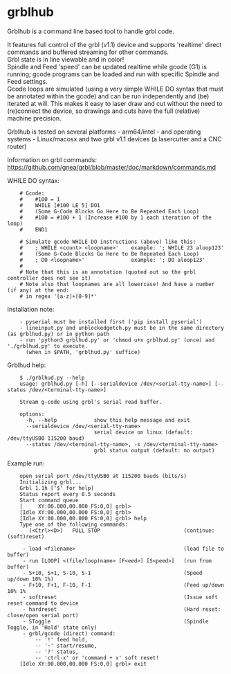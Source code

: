 # grblhub
Grblhub is a command line based tool to handle grbl code.

It features full control of the grbl (v1.1) device and supports 'realtime' direct commands and buffered streaming for other commands.</br>
Grbl state is in line viewable and in color!</br>
Spindle and Feed 'speed' can be updated realtime while gcode (G1) is running; gcode programs can be loaded and run with specific Spindle and Feed settings.</br>
Gcode loops are simulated (using a very simple WHILE DO syntax that must be annotated within the gcode) and can be run independently and (be) iterated at will.
This makes it easy to laser draw and cut without the need to (re)connect the device, so drawings and cuts have the full (relative) machine precision.</br>

Grblhub is tested on several platforms - arm64/intel - and operating systems - Linux/macosx and two grbl v1.1 devices (a lasercutter and a CNC router)

Information on grbl commands: https://github.com/gnea/grbl/blob/master/doc/markdown/commands.md

WHILE DO syntax:
```
    # Gcode:
    #    #100 = 1
    #    WHILE [#100 LE 5] DO1
    #    (Some G-Code Blocks Go Here to Be Repeated Each Loop)
    #    #100 = #100 + 1 (Increase #100 by 1 each iteration of the loop)
    #    END1
    
    # Simulate gcode WHILE DO instructions (above) like this:
    #    ; WHILE <count> <loopname>'    example: '; WHILE 23 aloop123'
    #    (Some G-Code Blocks Go Here to Be Repeated Each Loop)
    #    ; DO <loopname>'               example: '; DO aloop123'
    #
    # Note that this is an annotation (quoted out so the grbl controller does not see it)
    # Note also that loopnames are all lowercase! And have a number (if any) at the end:
    # in regex '[a-z]+[0-9]*'
```
Installation note:
``` 
    - pyserial must be installed first ('pip install pyserial')
    - lineinput.py and unblockedgetch.py must be in the same directory (as grblhud.py) or in python path
    - run 'python3 grblhud.py' or 'chmod u+x grblhud.py' (once) and './grblhud.py' to execute.
      (when in $PATH, 'grblhud.py' suffice)
```
Grblhud help:
```
    $ ./grblhud.py --help
    usage: grblhud.py [-h] [--serialdevice /dev/<serial-tty-name>] [--status /dev/<terminal-tty-name>]

    Stream g-code using grbl's serial read buffer.

    options:
      -h, --help            show this help message and exit
      --serialdevice /dev/<serial-tty-name>
                            serial device on linux (default: /dev/ttyUSB0 115200 baud)
      --status /dev/<terminal-tty-name>, -s /dev/<terminal-tty-name>
                            grbl status output (default: no output)
```
Example run:
``` $ ./grblhud.py 
    open serial port /dev/ttyUSB0 at 115200 bauds (bits/s)
    Initializing grbl...
    Grbl 1.1h ['$' for help]
    Status report every 0.5 seconds
    Start command queue
    [     XY:00.000,00.000 FS:0,0] grbl> 
    [Idle XY:00.000,00.000 FS:0,0] grbl> 
    [Idle XY:00.000,00.000 FS:0,0] grbl> help
    Type one of the following commands:
       (<Ctrl><D>)   FULL STOP                           (continue: (soft)reset)
       
     - load <filename>                                   (load file to buffer)
     - run [LOOP] <(file/loop)name> [F<eed>] [S<peed>]   (run from buffer)
     - S+10, S+1, S-10, S-1                              (Speed up/down 10% 1%)
     - F+10, F+1, F-10, F-1                              (Feed up/down 10% 1%
     - softreset                                         (Issue soft reset command to device
     - hardreset                                         (Hard reset: close/open serial port)
     - SToggle                                           (Spindle Toggle, in 'Hold' state only)
     - grbl/gcode (direct) command:
         -- '!' feed hold, 
         -- '~' start/resume, 
         -- '?' status, 
         -- 'ctrl-x' or 'command + x' soft reset!
    [Idle XY:00.000,00.000 FS:0,0] grbl> exit
```
